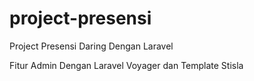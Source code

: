 # project-presensi
Project Presensi Daring Dengan Laravel

Fitur Admin Dengan Laravel Voyager dan Template Stisla
